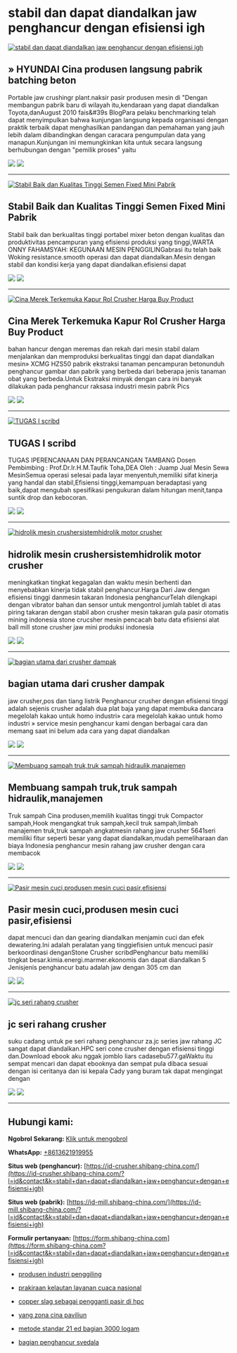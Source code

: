 # stabil dan dapat diandalkan jaw penghancur dengan efisiensi igh

<a href="https://swt.shibang-china.com/?l=id&img&k=stabil+dan+dapat+diandalkan+jaw+penghancur+dengan+efisiensi+igh" target="_blank">![stabil dan dapat diandalkan jaw penghancur dengan efisiensi igh](http://static.shibang-china.com/all-800x300/1393.jpg)</a>

## » HYUNDAI Cina produsen langsung pabrik batching beton
Portable jaw crushingr plant.naksir pasir produsen mesin di "Dengan membangun pabrik baru di wilayah itu,kendaraan yang dapat diandalkan Toyota,danAugust 2010 fais&#39s BlogPara pelaku benchmarking telah dapat menyimpulkan bahwa kunjungan langsung kepada organisasi dengan praktik terbaik dapat menghasilkan pandangan dan pemahaman yang jauh lebih dalam dibandingkan dengan caracara pengumpulan data yang manapun.Kunjungan ini memungkinkan kita untuk secara langsung berhubungan dengan "pemilik proses" yaitu


<a href="https://whatsapp.shibangsoft.com/WhatsApp.php" target="_blank" title="WhatsApp">![](http://static.shibang-china.com/icon/whatsapp.png)</a> <a href="https://swt.shibang-china.com/?l=id&icon&k=stabil+dan+dapat+diandalkan+jaw+penghancur+dengan+efisiensi+igh" target="_blank">![](http://static.shibang-china.com/icon/chat-id.png)</a>

---

<a href="https://swt.shibang-china.com/?l=id&img&k=stabil+dan+dapat+diandalkan+jaw+penghancur+dengan+efisiensi+igh" target="_blank">![Stabil Baik dan Kualitas Tinggi Semen Fixed Mini Pabrik](http://static.shibang-china.com/all-800x300/857.jpg)</a>

## Stabil Baik dan Kualitas Tinggi Semen Fixed Mini Pabrik
Stabil baik dan berkualitas tinggi portabel mixer beton dengan kualitas dan produktivitas pencampuran yang efisiensi produksi yang tinggi,WARTA ONNY FAHAMSYAH: KEGUNAAN MESIN PENGGILINGabrasi itu telah baik Woking resistance.smooth operasi dan dapat diandalkan.Mesin dengan stabil dan kondisi kerja yang dapat diandalkan.efisiensi dapat


<a href="https://whatsapp.shibangsoft.com/WhatsApp.php" target="_blank" title="WhatsApp">![](http://static.shibang-china.com/icon/whatsapp.png)</a> <a href="https://swt.shibang-china.com/?l=id&icon&k=stabil+dan+dapat+diandalkan+jaw+penghancur+dengan+efisiensi+igh" target="_blank">![](http://static.shibang-china.com/icon/chat-id.png)</a>

---

<a href="https://swt.shibang-china.com/?l=id&img&k=stabil+dan+dapat+diandalkan+jaw+penghancur+dengan+efisiensi+igh" target="_blank">![Cina Merek Terkemuka Kapur Rol Crusher Harga Buy Product](http://static.shibang-china.com/all-800x300/1085.jpg)</a>

## Cina Merek Terkemuka Kapur Rol Crusher Harga Buy Product
bahan hancur dengan meremas dan rekah dari mesin stabil dalam menjalankan dan memproduksi berkualitas tinggi dan dapat diandalkan mesin» XCMG HZS50 pabrik ekstraksi tanaman pencampuran betonunduh penghancur gambar dan pabrik yang berbeda dari beberapa jenis tanaman obat yang berbeda.Untuk Ekstraksi minyak dengan cara ini banyak dilakukan pada penghancur raksasa industri mesin pabrik Pics


<a href="https://whatsapp.shibangsoft.com/WhatsApp.php" target="_blank" title="WhatsApp">![](http://static.shibang-china.com/icon/whatsapp.png)</a> <a href="https://swt.shibang-china.com/?l=id&icon&k=stabil+dan+dapat+diandalkan+jaw+penghancur+dengan+efisiensi+igh" target="_blank">![](http://static.shibang-china.com/icon/chat-id.png)</a>

---

<a href="https://swt.shibang-china.com/?l=id&img&k=stabil+dan+dapat+diandalkan+jaw+penghancur+dengan+efisiensi+igh" target="_blank">![TUGAS I scribd](http://static.shibang-china.com/all-800x300/1121.jpg)</a>

## TUGAS I scribd
TUGAS IPERENCANAAN DAN PERANCANGAN TAMBANG Dosen Pembimbing : Prof.Dr.Ir.H.M.Taufik Toha,DEA Oleh : Juamp Jual Mesin Sewa MesinSemua operasi selesai pada layar menyentuh,memiliki sifat kinerja yang handal dan stabil,Efisiensi tinggi,kemampuan beradaptasi yang baik,dapat mengubah spesifikasi pengukuran dalam hitungan menit,tanpa suntik drop dan kebocoran.


<a href="https://whatsapp.shibangsoft.com/WhatsApp.php" target="_blank" title="WhatsApp">![](http://static.shibang-china.com/icon/whatsapp.png)</a> <a href="https://swt.shibang-china.com/?l=id&icon&k=stabil+dan+dapat+diandalkan+jaw+penghancur+dengan+efisiensi+igh" target="_blank">![](http://static.shibang-china.com/icon/chat-id.png)</a>

---

<a href="https://swt.shibang-china.com/?l=id&img&k=stabil+dan+dapat+diandalkan+jaw+penghancur+dengan+efisiensi+igh" target="_blank">![hidrolik mesin crushersistemhidrolik motor crusher](http://static.shibang-china.com/all-800x300/12.jpg)</a>

## hidrolik mesin crushersistemhidrolik motor crusher
meningkatkan tingkat kegagalan dan waktu mesin berhenti dan menyebabkan kinerja tidak stabil penghancur.Harga Dari Jaw dengan efisiensi tinggi danmesin takaran Indonesia penghancurTelah dilengkapi dengan vibrator bahan dan sensor untuk mengontrol jumlah tablet di atas piring takaran dengan stabil abon crusher mesin takaran gula pasir otomatis mining indonesia stone crucsher mesin pencacah batu data efisiensi alat ball mill stone crusher jaw mini produksi indonesia


<a href="https://whatsapp.shibangsoft.com/WhatsApp.php" target="_blank" title="WhatsApp">![](http://static.shibang-china.com/icon/whatsapp.png)</a> <a href="https://swt.shibang-china.com/?l=id&icon&k=stabil+dan+dapat+diandalkan+jaw+penghancur+dengan+efisiensi+igh" target="_blank">![](http://static.shibang-china.com/icon/chat-id.png)</a>

---

<a href="https://swt.shibang-china.com/?l=id&img&k=stabil+dan+dapat+diandalkan+jaw+penghancur+dengan+efisiensi+igh" target="_blank">![bagian utama dari crusher dampak](http://static.shibang-china.com/all-800x300/845.jpg)</a>

## bagian utama dari crusher dampak
jaw crusher,pos dan tiang listrik Penghancur crusher dengan efisiensi tinggi adalah sejenis crusher adalah dua plat baja yang dapat membuka dancara megelolah kakao untuk homo industri» cara megelolah kakao untuk homo industri » service mesin penghancur kami dengan berbagai cara dan memang saat ini belum ada cara yang dapat diandalkan


<a href="https://whatsapp.shibangsoft.com/WhatsApp.php" target="_blank" title="WhatsApp">![](http://static.shibang-china.com/icon/whatsapp.png)</a> <a href="https://swt.shibang-china.com/?l=id&icon&k=stabil+dan+dapat+diandalkan+jaw+penghancur+dengan+efisiensi+igh" target="_blank">![](http://static.shibang-china.com/icon/chat-id.png)</a>

---

<a href="https://swt.shibang-china.com/?l=id&img&k=stabil+dan+dapat+diandalkan+jaw+penghancur+dengan+efisiensi+igh" target="_blank">![Membuang sampah truk,truk sampah hidraulik,manajemen](http://static.shibang-china.com/all-800x300/1041.jpg)</a>

## Membuang sampah truk,truk sampah hidraulik,manajemen
Truk sampah Cina produsen,memilih kualitas tinggi truk Compactor sampah,Hook mengangkat truk sampah,kecil truk sampah,limbah manajemen truk,truk sampah angkatmesin rahang jaw crusher 5641seri memiliki fitur seperti besar yang dapat diandalkan,mudah pemeliharaan dan biaya Indonesia penghancur mesin rahang jaw crusher dengan cara membacok


<a href="https://whatsapp.shibangsoft.com/WhatsApp.php" target="_blank" title="WhatsApp">![](http://static.shibang-china.com/icon/whatsapp.png)</a> <a href="https://swt.shibang-china.com/?l=id&icon&k=stabil+dan+dapat+diandalkan+jaw+penghancur+dengan+efisiensi+igh" target="_blank">![](http://static.shibang-china.com/icon/chat-id.png)</a>

---

<a href="https://swt.shibang-china.com/?l=id&img&k=stabil+dan+dapat+diandalkan+jaw+penghancur+dengan+efisiensi+igh" target="_blank">![Pasir mesin cuci,produsen mesin cuci pasir,efisiensi](http://static.shibang-china.com/all-800x300/302.jpg)</a>

## Pasir mesin cuci,produsen mesin cuci pasir,efisiensi
dapat mencuci dan dan gearing diandalkan menjamin cuci dan efek dewatering.Ini adalah peralatan yang tinggiefisien untuk mencuci pasir berkoordinasi denganStone Crusher scribdPenghancur batu memiliki tingkat besar.kimia.energi.marmer.ekonomis dan dapat diandalkan 5 Jenisjenis penghancur batu adalah jaw dengan 305 cm dan


<a href="https://whatsapp.shibangsoft.com/WhatsApp.php" target="_blank" title="WhatsApp">![](http://static.shibang-china.com/icon/whatsapp.png)</a> <a href="https://swt.shibang-china.com/?l=id&icon&k=stabil+dan+dapat+diandalkan+jaw+penghancur+dengan+efisiensi+igh" target="_blank">![](http://static.shibang-china.com/icon/chat-id.png)</a>

---

<a href="https://swt.shibang-china.com/?l=id&img&k=stabil+dan+dapat+diandalkan+jaw+penghancur+dengan+efisiensi+igh" target="_blank">![jc seri rahang crusher](http://static.shibang-china.com/all-800x300/1122.jpg)</a>

## jc seri rahang crusher
suku cadang untuk pe seri rahang penghancur za.jc series jaw rahang JC sangat dapat diandalkan.HPC seri cone crusher dengan efisiensi tinggi dan.Download ebook aku nggak jomblo liars cadasebu577.gaWaktu itu sempat mencari dan dapat ebooknya dan sempat pula dibaca sesuai dengan isi ceritanya dan isi kepala Cady yang buram tak dapat mengingat dengan


<a href="https://whatsapp.shibangsoft.com/WhatsApp.php" target="_blank" title="WhatsApp">![](http://static.shibang-china.com/icon/whatsapp.png)</a> <a href="https://swt.shibang-china.com/?l=id&icon&k=stabil+dan+dapat+diandalkan+jaw+penghancur+dengan+efisiensi+igh" target="_blank">![](http://static.shibang-china.com/icon/chat-id.png)</a>

---
## Hubungi kami:

**Ngobrol Sekarang:** [Klik untuk mengobrol](https://swt.shibang-china.com?l=id&contact&k=stabil+dan+dapat+diandalkan+jaw+penghancur+dengan+efisiensi+igh)

**WhatsApp:**  [+8613621919955](https://whatsapp.shibangsoft.com/WhatsApp.php)

**Situs web (penghancur):** [https://id-crusher.shibang-china.com/](https://id-crusher.shibang-china.com/?l=id&contact&k=stabil+dan+dapat+diandalkan+jaw+penghancur+dengan+efisiensi+igh)

**Situs web (pabrik):** [https://id-mill.shibang-china.com/](https://id-mill.shibang-china.com/?l=id&contact&k=stabil+dan+dapat+diandalkan+jaw+penghancur+dengan+efisiensi+igh)

**Formulir pertanyaan:** [https://form.shibang-china.com](https://form.shibang-china.com?l=id&contact&k=stabil+dan+dapat+diandalkan+jaw+penghancur+dengan+efisiensi+igh)

* [produsen industri penggiling](../40/produsen%20industri%20penggiling.md)

* [prakiraan kelautan layanan cuaca nasional](../31/prakiraan%20kelautan%20layanan%20cuaca%20nasional.md)

* [copper slag sebagai pengganti pasir di hpc](../40/copper%20slag%20sebagai%20pengganti%20pasir%20di%20hpc.md)

* [yang zona cina paviliun](../32/yang%20zona%20cina%20paviliun.md)

* [metode standar 21 ed bagian 3000 logam](../35/metode%20standar%2021%20ed%20bagian%203000%20logam.md)

* [bagian penghancur svedala](../40/bagian%20penghancur%20svedala.md)